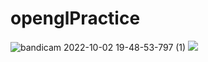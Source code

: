 # openglPractice


![bandicam 2022-10-02 19-48-53-797 (1)](https://user-images.githubusercontent.com/80966861/193462317-5e6b9cf9-2fe3-4678-a766-fed2ea3d5158.gif)
<img src="https://user-images.githubusercontent.com/80966861/193462317-5e6b9cf9-2fe3-4678-a766-fed2ea3d5158.gif">
